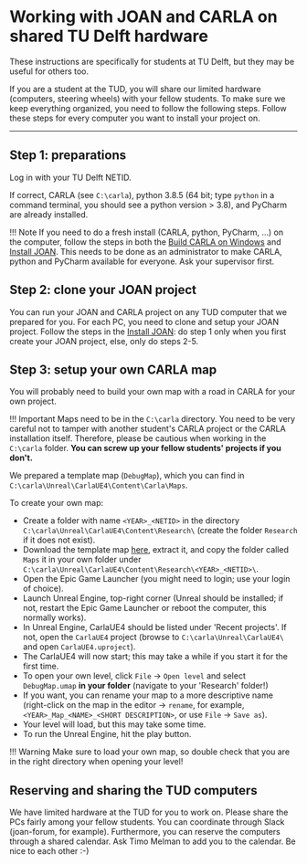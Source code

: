 # Working with JOAN and CARLA on shared TU Delft hardware

These instructions are specifically for students at TU Delft, but they may be useful for others too. 

If you are a student at the TUD, you will share our limited hardware (computers, steering wheels) with your fellow students. To make sure we keep everything organized, you need to follow the following steps. Follow these steps for every computer you want to install your project on.

---

## Step 1: preparations

Log in with your TU Delft NETID.

If correct, CARLA (see `C:\carla`), python 3.8.5 (64 bit; type `python` in a command terminal, you should see a python version > 3.8), and PyCharm are already installed. 

!!! Note
    If you need to do a fresh install (CARLA, python, PyCharm, ...) on the computer, follow the steps in both the [Build CARLA on Windows](setup-carla-windows.md) and [Install JOAN](setup-joan.md). This needs to be done as an administrator to make CARLA, python and PyCharm available for everyone. Ask your supervisor first.

## Step 2: clone your JOAN project

You can run your JOAN and CARLA project on any TUD computer that we prepared for you. For each PC, you need to clone and setup your JOAN project. Follow the steps in the [Install JOAN](setup-joan.md): do step 1 only when you first create your JOAN project, else, only do steps 2-5. 


## Step 3: setup your own CARLA map

You will probably need to build your own map with a road in CARLA for your own project.

!!! Important
    Maps need to be in the `C:\carla` directory. You need to be very careful not to tamper with another student's CARLA project or the CARLA installation itself. Therefore, please be cautious when working in the `C:\carla` folder. __You can screw up your fellow students' projects if you don't.__

We prepared a template map (`DebugMap`), which you can find in `C:\carla\Unreal\CarlaUE4\Content\Carla\Maps`.

To create your own map: 

- Create a folder with name `<YEAR>_<NETID>` in the directory `C:\carla\Unreal\CarlaUE4\Content\Research\` (create the folder `Research` if it does not exist). 
- Download the template map [here](https://www.dropbox.com/s/qu8ejogahhre0el/Template_Maps_08_2020.zip?dl=0), extract it, and copy the folder called `Maps` it in your own folder under `C:\carla\Unreal\CarlaUE4\Content\Research\<YEAR>_<NETID>\`.
- Open the Epic Game Launcher (you might need to login; use your login of choice).
- Launch Unreal Engine, top-right corner (Unreal should be installed; if not, restart the Epic Game Launcher or reboot the computer, this normally works).
- In Unreal Engine, CarlaUE4 should be listed under 'Recent projects'. If not, open the `CarlaUE4` project (browse to `C:\carla\Unreal\CarlaUE4\` and open `CarlaUE4.uproject`). 
- The CarlaUE4 will now start; this may take a while if you start it for the first time.
- To open your own level, click `File` &rarr; `Open level` and select `DebugMap.umap` __in your folder__ (navigate to your 'Research' folder!)
- If you want, you can rename your map to a more descriptive name (right-click on the map in the editor &rarr; `rename`, for example, `<YEAR>_Map_<NAME>_<SHORT DESCRIPTION>`, or use `File` &rarr; `Save as`).
- Your level will load, but this may take some time.
- To run the Unreal Engine, hit the play button.
  
!!! Warning
    Make sure to load your own map, so double check that you are in the right directory when opening your level!
    
## Reserving and sharing the TUD computers

We have limited hardware at the TUD for you to work on. Please share the PCs fairly among your fellow students. You can coordinate through Slack (joan-forum, for example). Furthermore, you can reserve the computers through a shared calendar. Ask Timo Melman to add you to the calendar. Be nice to each other :-)